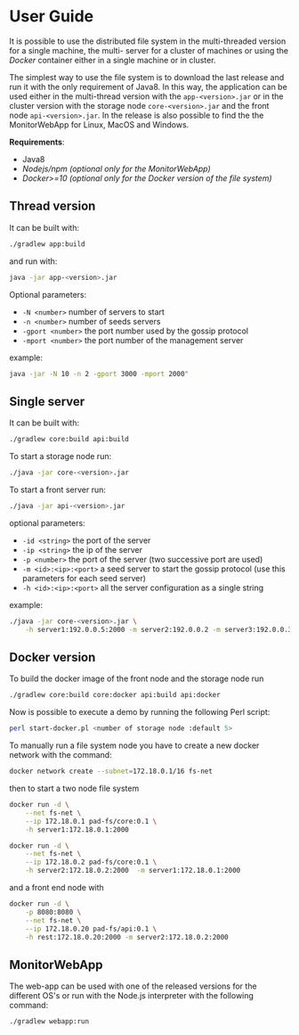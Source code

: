 # User Guide
It is possible to use the distributed file system in the multi-threaded version for a single machine, the multi- server for a cluster of machines or using the *Docker* container either in a single machine or in cluster.

The simplest way to use the file system is to download the last release and run it with the only requirement of Java8. In this way, the application can be used either in the multi-thread version with the `app-<version>.jar` or in the cluster version with the storage node `core-<version>.jar` and the front node `api-<version>.jar`.
In the release is also possible to find the the MonitorWebApp for Linux, MacOS and Windows.


**Requirements**:

- Java8
- *Nodejs/npm (optional only for the MonitorWebApp)*
- *Docker>=10 (optional only for the Docker version of the file system)*


## Thread version
It can be built with:
```bash
./gradlew app:build
```
and run with:
```bash
java -jar app-<version>.jar
```
Optional parameters:

- `-N <number>` number of servers to start
- `-n <number>` number of seeds servers
- `-gport <number>` the port number used by the gossip protocol
- `-mport <number>` the port number of the management server

example:

```bash
java -jar -N 10 -n 2 -gport 3000 -mport 2000"
```

## Single server
It can be built with:
```bash
./gradlew core:build api:build
```

To start a storage node run:
```bash
./java -jar core-<version>.jar
```

To start a front server run:
```bash
./java -jar api-<version>.jar
```

optional parameters:

- `-id <string>` the port of the server
- `-ip <string>` the ip of the server
- `-p <number>` the port of the server (two successive port are used)
- `-m <id>:<ip>:<port>` a seed server to start the gossip protocol (use this parameters for each seed server)
- `-h <id>:<ip>:<port>` all the server configuration as a single string

example:
```bash
./java -jar core-<version>.jar \
    -h server1:192.0.0.5:2000 -m server2:192.0.0.2 -m server3:192.0.0.3
```

## Docker version
To build the docker image of the front node and the storage node run
```bash
./gradlew core:build core:docker api:build api:docker
```

Now is possible to execute a demo by running the following Perl script:
```bash
perl start-docker.pl <number of storage node :default 5>
```

To manually run a file system node you have to create a new docker network with the command:

```bash
docker network create --subnet=172.18.0.1/16 fs-net
```
then to start a two node file system
```bash
docker run -d \
    --net fs-net \
    --ip 172.18.0.1 pad-fs/core:0.1 \
    -h server1:172.18.0.1:2000

docker run -d \
    --net fs-net \
    --ip 172.18.0.2 pad-fs/core:0.1 \
    -h server2:172.18.0.2:2000  -m server1:172.18.0.1:2000
```

and a front end node with
```bash
docker run -d \
    -p 8080:8080 \
    --net fs-net \
    --ip 172.18.0.20 pad-fs/api:0.1 \
    -h rest:172.18.0.20:2000 -m server2:172.18.0.2:2000
```

## MonitorWebApp
The web-app can be used with one of the released versions for the different OS's or run with the Node.js interpreter with the following command:
```bash
./gradlew webapp:run
```
